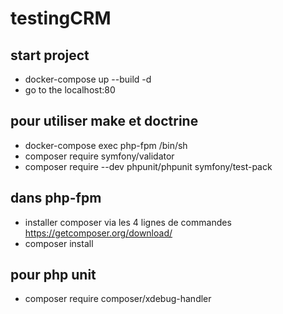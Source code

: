 # testingCRM


## start project 

- docker-compose up --build -d 
- go to the localhost:80


## pour utiliser make et doctrine  
- docker-compose exec php-fpm /bin/sh
- composer require symfony/validator
- composer require --dev phpunit/phpunit symfony/test-pack

## dans php-fpm 
- installer composer via les 4 lignes de commandes https://getcomposer.org/download/ 
- composer install
## pour php unit 
- composer require composer/xdebug-handler


